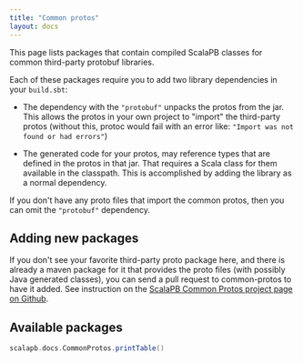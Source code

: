 ```yaml
---
title: "Common protos"
layout: docs
---
```


This page lists packages that contain compiled ScalaPB classes for common third-party protobuf libraries.

Each of these packages require you to add two library dependencies in your `build.sbt`:

* The dependency with the `"protobuf"` unpacks the protos from the jar. This
  allows the protos in your own project to "import" the third-party protos
  (without this, protoc would fail with an error like: `"Import was not found or had errors"`)

* The generated code for your protos, may reference types that are defined in
  the protos in that jar. That requires a Scala class for them available in
  the classpath. This is accomplished by adding the library as a normal
  dependency.

If you don't have any proto files that import the common protos, then you can omit the `"protobuf"` dependency.

## Adding new packages

If you don't see your favorite third-party proto package here, and there is already a maven package for it that provides the proto files (with possibly Java generated classes), you can send a pull request to common-protos to have it added. See instruction on the [ScalaPB Common Protos project page on Github](https://github.com/scalapb/common-protos).

## Available packages

```scala mdoc:passthrough
scalapb.docs.CommonProtos.printTable()
```
